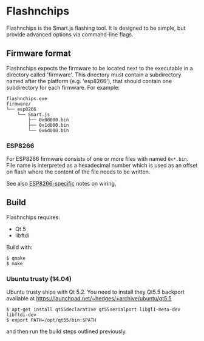# Flashnchips

Flashnchips is the Smart.js flashing tool. It is designed to be simple, but
provide advanced options via command-line flags.

## Firmware format

Flashnchips expects the firmware to be located next to the executable in a
directory called 'firmware'. This directory must contain a subdirectory named
after the platform (e.g. 'esp8266'), that should contain one subdirectory for
each firmware. For example:

```
flashnchips.exe
firmware/
└── esp8266
    └── Smart.js
        ├── 0x00000.bin
        ├── 0x1d000.bin
        └── 0x6d000.bin
```

### ESP8266

For ESP8266 firmware consists of one or more files with named `0x*.bin`. File
name is interpreted as a hexadecimal number which is used as an offset on flash
where the content of the file needs to be written.

See also [ESP8266-specific](../platforms/esp8266/flashing.md) notes on wiring.

## Build

Flashnchips requires:

- Qt 5
- libftdi

Build with:

```
$ qmake
$ make
```

### Ubuntu trusty (14.04)

Ubuntu trusty ships with Qt 5.2.
You need to install they Qt5.5 backport available at https://launchpad.net/~hedges/+archive/ubuntu/qt5.5

```
$ apt-get install qt55declarative qt55serialport libgl1-mesa-dev libftdi-dev
$ export PATH=/opt/qt55/bin:$PATH
```

and then run the build steps outlined previously.

